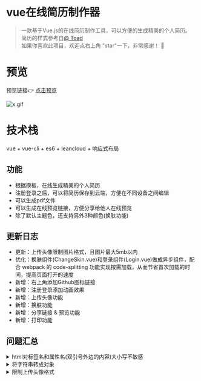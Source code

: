 # vue在线简历制作器

> 一款基于Vue.js的在线简历制作工具，可以方便的生成精美的个人简历。           
简历的样式参考自[@ Toad](http://toadw.cn/)        
如果你喜欢此项目，欢迎点右上角 "star"一下，非常感谢！ 🤞

# 预览
预览链接👉 [点击预览](https://harry0071.github.io/resume-generator) 

![x.gif](https://i.loli.net/2018/09/12/5b986af5012ab.gif)

# 技术栈
vue + vue-cli + es6 + leancloud + 响应式布局

## 功能
- 根据模板，在线生成精美的个人简历
- 注册登录之后，可以将简历保存到云端，方便在不同设备之间编辑
- 可以生成pdf文件
- 可以生成在线预览链接，方便分享给他人在线预览
- 除了默认主题色，还支持另外3种颜色(换肤功能)

## 更新日志
- 更新：上传头像限制图片格式，且图片最大5mb以内
- 优化：换肤组件(ChangeSkin.vue)和登录组件(Login.vue)做成异步组件，配合 webpack 的 code-splitting 功能实现按需加载，从而节省首次加载的时间，提高页面打开的速度
- 新增：右上角添加Github图标链接
- 新增：注册登录添加动画效果
- 新增：上传头像功能
- 新增：换肤功能
- 新增：分享链接 & 预览功能
- 新增：打印功能

## 问题汇总
<details>
  <summary>html对标签名和属性名(双引号外边的内容)大小写不敏感</summary>
  <p>v-on:myFn="xxx",这种写法是不行的，html会将双引号外面的内容全部转换成小写；不过双引号里面可以大写，比如v-on:myfn="aBc"是可以的</p>
  <p>`:shareLink="xxx"`,这种写法是不行的，html会将双引号外面的内容全部转换成小写；应该写成`:sharelink="xxx"`或者`:share-link="xxx"`</p>
</details>
<details>
  <summary>将字符串转成对象</summary>
  <p>
  	<pre>
  		var str = `baseInfo[0].age`;//这是个字符串
  		console.log(this.resume.str) //报错
  	</pre>
  </p>
    <p>解决办法：
  	<pre>
  		用eval
  		eval(`this.resume.${str}`)
  	</pre>
  </p>
</details>
<details>
  <summary>限制上传头像格式</summary>
  通过设置accept，限制只能上传图片     
<pre>
  &lt;input type="file" accept="image/*" />
</pre>
</details>
